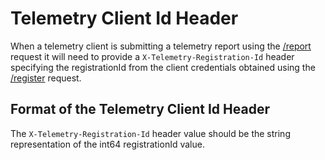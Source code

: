 # Telemetry Client Id Header
When a telemetry client is submitting a telemetry report using
the [/report](../requests/report.md) request it will need to provide a
`X-Telemetry-Registration-Id` header specifying the registrationId from the client
credentials obtained using the [/register](../requests/register.md) request.

## Format of the Telemetry Client Id Header
The `X-Telemetry-Registration-Id` header value should be the string
representation of the int64 registrationId value.